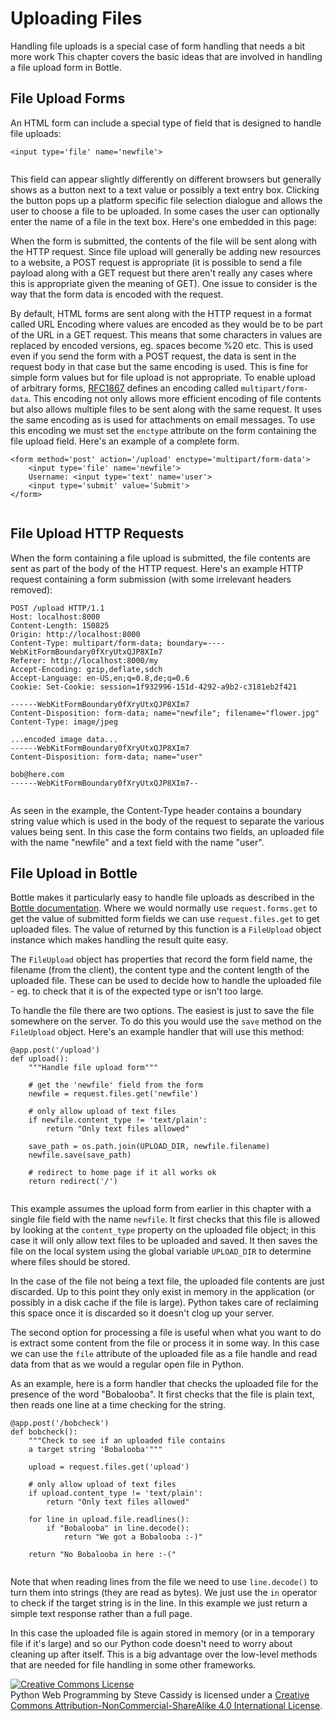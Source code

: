 

Uploading Files
===============

Handling file uploads is a special case of form handling that needs a
bit more work This chapter covers the basic ideas that are involved in
handling a file upload form in Bottle.



File Upload Forms
-----------------

An HTML form can include a special type of field that is designed to
handle file uploads:

```
<input type='file' name='newfile'>
       
```

This field can appear slightly differently on different browsers but
generally shows as a button next to a text value or possibly a text
entry box. Clicking the button pops up a platform specific file
selection dialogue and allows the user to choose a file to be uploaded.
In some cases the user can optionally enter the name of a file in the
text box. Here's one embedded in this page:

When the form is submitted, the contents of the file will be sent along
with the HTTP request. Since file upload will generally be adding new
resources to a website, a POST request is appropriate (it is possible to
send a file payload along with a GET request but there aren't really any
cases where this is appropriate given the meaning of GET). One issue to
consider is the way that the form data is encoded with the request.

By default, HTML forms are sent along with the HTTP request in a format
called URL Encoding where values are encoded as they would be to be part
of the URL in a GET request. This means that some characters in values
are replaced by encoded versions, eg. spaces become %20 etc. This is
used even if you send the form with a POST request, the data is sent in
the request body in that case but the same encoding is used. This is
fine for simple form values but for file upload is not appropriate. To
enable upload of arbitrary forms,
[RFC1867](http://www.faqs.org/rfcs/rfc1867.html) defines an encoding
called `multipart/form-data`. This encoding not only allows more
efficient encoding of file contents but also allows multiple files to be
sent along with the same request. It uses the same encoding as is used
for attachments on email messages. To use this encoding we must set the
`enctype` attribute on the form containing the file upload field. Here's
an example of a complete form.

```
<form method='post' action='/upload' enctype='multipart/form-data'>
    <input type='file' name='newfile'>
    Username: <input type='text' name='user'>
    <input type='submit' value='Submit'>
</form>
          
```





File Upload HTTP Requests
-------------------------

When the form containing a file upload is submitted, the file contents
are sent as part of the body of the HTTP request. Here's an example HTTP
request containing a form submission (with some irrelevant headers
removed):

```
POST /upload HTTP/1.1
Host: localhost:8000
Content-Length: 150825
Origin: http://localhost:8000
Content-Type: multipart/form-data; boundary=----WebKitFormBoundary0fXryUtxQJP8XIm7
Referer: http://localhost:8000/my
Accept-Encoding: gzip,deflate,sdch
Accept-Language: en-US,en;q=0.8,de;q=0.6
Cookie: Set-Cookie: session=1f932996-151d-4292-a9b2-c3181eb2f421

------WebKitFormBoundary0fXryUtxQJP8XIm7
Content-Disposition: form-data; name="newfile"; filename="flower.jpg"
Content-Type: image/jpeg

...encoded image data...
------WebKitFormBoundary0fXryUtxQJP8XIm7
Content-Disposition: form-data; name="user"

bob@here.com
------WebKitFormBoundary0fXryUtxQJP8XIm7--
    
```

As seen in the example, the Content-Type header contains a boundary
string value which is used in the body of the request to separate the
various values being sent. In this case the form contains two fields, an
uploaded file with the name "newfile" and a text field with the name
"user".





File Upload in Bottle
---------------------

Bottle makes it particularly easy to handle file uploads as described in
the [Bottle
documentation](http://bottlepy.org/docs/dev/tutorial.html#file-uploads).
Where we would normally use `request.forms.get` to get the value of
submitted form fields we can use `request.files.get` to get uploaded
files. The value of returned by this function is a `FileUpload` object
instance which makes handling the result quite easy.

The `FileUpload` object has properties that record the form field name,
the filename (from the client), the content type and the content length
of the uploaded file. These can be used to decide how to handle the
uploaded file - eg. to check that it is of the expected type or isn't
too large.

To handle the file there are two options. The easiest is just to save
the file somewhere on the server. To do this you would use the `save`
method on the `FileUpload` object. Here's an example handler that will
use this method:

```
@app.post('/upload')
def upload():
    """Handle file upload form"""

    # get the 'newfile' field from the form
    newfile = request.files.get('newfile')

    # only allow upload of text files
    if newfile.content_type != 'text/plain':
        return "Only text files allowed"

    save_path = os.path.join(UPLOAD_DIR, newfile.filename)
    newfile.save(save_path)

    # redirect to home page if it all works ok
    return redirect('/')
        
```

This example assumes the upload form from earlier in this chapter with a
single file field with the name `newfile`. It first checks that this
file is allowed by looking at the `content_type` property on the
uploaded file object; in this case it will only allow text files to be
uploaded and saved. It then saves the file on the local system using the
global variable `UPLOAD_DIR` to determine where files should be stored.

In the case of the file not being a text file, the uploaded file
contents are just discarded. Up to this point they only exist in memory
in the application (or possibly in a disk cache if the file is large).
Python takes care of reclaiming this space once it is discarded so it
doesn't clog up your server.

The second option for processing a file is useful when what you want to
do is extract some content from the file or process it in some way. In
this case we can use the `file` attribute of the uploaded file as a file
handle and read data from that as we would a regular open file in
Python.

As an example, here is a form handler that checks the uploaded file for
the presence of the word "Bobalooba". It first checks that the file is
plain text, then reads one line at a time checking for the string.

```
@app.post('/bobcheck')
def bobcheck():
    """Check to see if an uploaded file contains
    a target string 'Bobalooba'"""

    upload = request.files.get('upload')

    # only allow upload of text files
    if upload.content_type != 'text/plain':
        return "Only text files allowed"

    for line in upload.file.readlines():
        if "Bobalooba" in line.decode():
            return "We got a Bobalooba :-)"

    return "No Bobalooba in here :-("
        
```

Note that when reading lines from the file we need to use
`line.decode()` to turn them into strings (they are read as bytes). We
just use the `in` operator to check if the target string is in the line.
In this example we just return a simple text response rather than a full
page.

In this case the uploaded file is again stored in memory (or in a
temporary file if it's large) and so our Python code doesn't need to
worry about cleaning up after itself. This is a big advantage over the
low-level methods that are needed for file handling in some other
frameworks.





[![Creative Commons
License](https://i.creativecommons.org/l/by-nc-sa/4.0/88x31.png)](http://creativecommons.org/licenses/by-nc-sa/4.0/)\
<span dct="http://purl.org/dc/terms/"
href="http://purl.org/dc/dcmitype/Text" property="dct:title"
rel="dct:type">Python Web Programming</span> by <span
cc="http://creativecommons.org/ns#" property="cc:attributionName">Steve
Cassidy</span> is licensed under a [Creative Commons
Attribution-NonCommercial-ShareAlike 4.0 International
License](http://creativecommons.org/licenses/by-nc-sa/4.0/).
